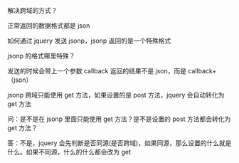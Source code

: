 解决跨域的方式？

正常返回的数据格式都是 json

如何通过 jquery 发送 jsonp，jsonp 返回的是一个特殊格式

jsonp 的格式哪里特殊？

发送的时候会带上一个参数 callback
返回的结果不是 json，而是 callback+（json）

jsonp 跨域只能使用 get 方法，如果设置的是 post 方法，jquery 会自动转化为 get 方法

问：是不是在 jsonp 里面只能使用 get 方法？是不是设置的 post 方法都会转化为 get 方法？

答：不是，jquery 会先判断是否同源(是否跨域)，如果同源，那么设置的什么就是什么。如果不同源，什么的什么都会改为 get
